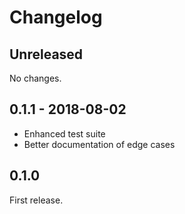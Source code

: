 # Changelog

## Unreleased

No changes.

## 0.1.1 - 2018-08-02

* Enhanced test suite
* Better documentation of edge cases

## 0.1.0

First release.
